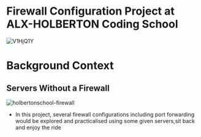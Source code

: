 # Firewall Configuration Project at ALX-HOLBERTON Coding School
![V1HjQ1Y](https://user-images.githubusercontent.com/85700432/194864784-6d8e7518-4cd5-495c-b616-a4db1eda5a18.png)

# Background Context
## Servers Without a Firewall
![holbertonschool-firewall](https://user-images.githubusercontent.com/85700432/194864974-fc68ac63-f511-490b-88f3-43ff415a3449.gif)

* In this project, several firewall configurations including port forwarding would be explored and practicalised using some given servers,sit back and enjoy the ride
